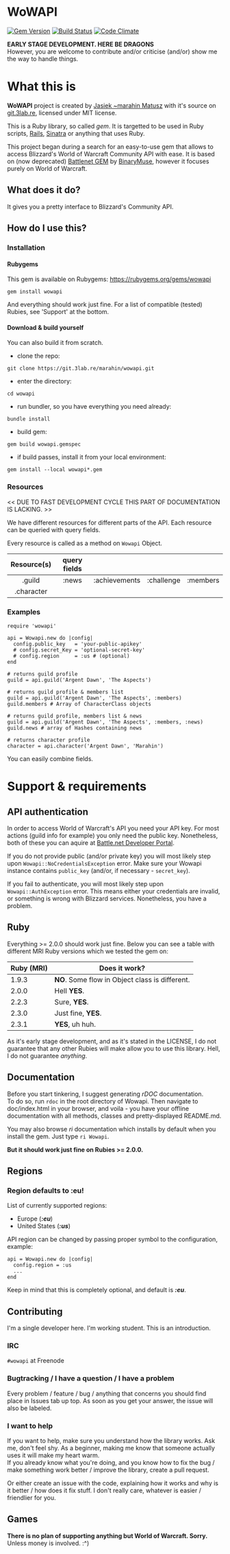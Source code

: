 # WoWAPI
[![Gem Version](https://badge.fury.io/rb/wowapi.svg)](https://badge.fury.io/rb/wowapi)
[![Build Status](https://travis-ci.org/Marahin/wowapi.svg?branch=master)](https://travis-ci.org/Marahin/wowapi)
[![Code Climate](https://codeclimate.com/github/Marahin/wowapi/badges/gpa.svg)](https://codeclimate.com/github/Marahin/wowapi)  

**EARLY STAGE DEVELOPMENT. HERE BE DRAGONS**  
However, you are welcome to contribute and/or criticise (and/or) show me the way to handle things.
 
# What this is
**WoWAPI** project is created by [Jasiek ~marahin Matusz](https://marahin.pl/) with it's source on [git.3lab.re](https://git.3lab.re/marahin/wowapi), licensed under MIT license.

This is a Ruby library, so called _gem_. It is targetted to be used in Ruby scripts, [Rails](http://rubyonrails.org/), [Sinatra](http://www.sinatrarb.com/) or anything that uses Ruby.

This project began during a search for an easy-to-use gem that allows to access Blizzard's World of Warcraft Community API with ease. It is based on (now deprecated) [Battlenet GEM](https://github.com/BinaryMuse/battlenet) by [BinaryMuse](https://github.com/BinaryMuse), however it focuses purely on World of Warcraft.

## What does it do?

It gives you a pretty interface to Blizzard's Community API. 

## How do I use this?

### Installation

#### Rubygems
 This gem is available on Rubygems: https://rubygems.org/gems/wowapi
 ```
 gem install wowapi
 ```
 And everything should work just fine. For a list of compatible (tested) Rubies, see 'Support' at the bottom.
#### Download & build yourself
 You can also build it from scratch.
 * clone the repo:
 ```
 git clone https://git.3lab.re/marahin/wowapi.git
 ```
 * enter the directory:
 ```
 cd wowapi
 ```
 * run bundler, so you have everything you need already:
 ```
 bundle install
 ```
 * build gem:
 ```
 gem build wowapi.gemspec
 ```
 * if build passes, install it from your local environment:
 ```
 gem install --local wowapi*.gem
 ```
### Resources

<< DUE TO FAST DEVELOPMENT CYCLE THIS PART OF DOCUMENTATION IS LACKING. >>  

We have different resources for different parts of the API. Each resource can be queried with query fields.

Every resource is called as a method on `Wowapi` Object.  

| Resource(s) 	| query fields 	|               	|            	|          	|
|:-----------:	|:------------:	|:-------------:	|:----------:	|:--------:	|
|    .guild   	|     :news    	| :achievements 	| :challenge 	| :members 	|
|    .character |

### Examples
```
require 'wowapi'

api = Wowapi.new do |config|
  config.public_key   = 'your-public-apikey'
  # config.secret_Key = 'optional-secret-key'
  # config.region     = :us # (optional)
end

# returns guild profile
guild = api.guild('Argent Dawn', 'The Aspects')  

# returns guild profile & members list
guild = api.guild('Argent Dawn', 'The Aspects', :members) 
guild.members # Array of CharacterClass objects

# returns guild profile, members list & news
guild = api.guild('Argent Dawn', 'The Aspects', :members, :news)
guild.news # array of Hashes containing news
 
# returns character profile
character = api.character('Argent Dawn', 'Marahin')

```


You can easily combine fields. 
# Support & requirements

## API authentication
In order to access World of Warcraft's API you need your API key. For most actions (guild info for example) you only need the public key. Nonetheless, both of these you can aquire at [Battle.net Developer Portal](https://dev.battle.net/).

If you do not provide public (and/or private key) you will most likely step upon `Wowapi::NoCredentialsException` error. 
Make sure your Wowapi instance contains `public_key` (and/or, if necessary - `secret_key`).

If you fail to authenticate, you will most likely step upon `Wowapi::AuthException` error. This means either your credentials are invalid, or something is wrong with Blizzard services. Nonetheless, you have a problem.

## Ruby
Everything >= 2.0.0 should work just fine. Below you can see a table with different MRI Ruby versions which we tested the gem on:

| Ruby (MRI) | Does it work?                                   |
|------------|-------------------------------------------------|
| 1.9.3      | **NO**. Some flow in Object class is different. |
| 2.0.0      | Hell **YES**.                                   |
| 2.2.3      | Sure, **YES**.                                  |
| 2.3.0      | Just fine, **YES**.                             |
| 2.3.1      | **YES**, uh huh.                                |

As it's early stage development, and as it's stated in the LICENSE, I do not guarantee that any other Rubies will make allow you to use this library.
Hell, I do not guarantee _anything_.

## Documentation
Before you start tinkering, I suggest generating *rDOC* documentation.  
To do so, run `rdoc` in the root directory of Wowapi. Then navigate to doc/index.html in your browser, and voila - you have your offline documentation with all methods, classes and pretty-displayed README.md. 

You may also browse *ri* documentation which installs by default when you install the gem. Just type `ri Wowapi`. 

**But it should work just fine on Rubies >= 2.0.0.**

## Regions
### Region defaults to :eu!
List of currently supported regions:
- Europe (**_:eu_**)
- United States (**_:us_**)

API region can be changed by passing proper symbol to the configuration, example:

```
api = Wowapi.new do |config|
  config.region = :us
  ...
end
```

Keep in mind that this is completely optional, and default is **_:eu_**.

## Contributing
I'm a single developer here. I'm working student. This is an introduction.

### IRC
`#wowapi` at Freenode 
### Bugtracking / I have a question / I have a problem
Every problem / feature / bug / anything that concerns you should find place in Issues tab up top.
As soon as you get your answer, the issue will also be labeled. 

### I want to help
If you want to help, make sure you understand how the library works. Ask me, don't feel shy. As a beginner, making me know that someone actually uses it will make my heart warm.  
If you already know what you're doing, and you know how to fix the bug / make something work better / improve the library, create a pull request. 

Or either create an issue with the code, explaining how it works and why is it better / how does it fix stuff. I don't really care, whatever is easier / friendlier for you. 
## Games
**There is no plan of supporting anything but World of Warcraft. Sorry.**  
Unless money is involved. :^)